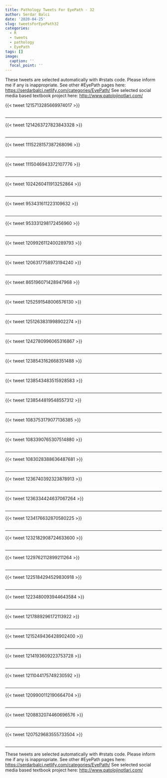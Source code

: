```yaml
---
title: Pathology Tweets For EyePath - 32
author: Serdar Balci
date: '2020-04-25'
slug: tweetsForEyePath32
categories:
  - R
  - tweets
  - pathology
  - EyePath
tags: []
image:
  caption: ''
  focal_point: ''
---
```



These tweets are selected automatically with #rstats code. Please inform me if any is inappropriate.
See other #EyePath pages here: https://serdarbalci.netlify.com/categories/EyePath/ 
See selected social media based textbook project here: http://www.patolojinotlari.com/

{{< tweet 1215713285669974017 >}}
<br>
<br>
<hr>
{{< tweet 1214263727823843328 >}}
<br>
<br>
<hr>
{{< tweet 1115228157387268096 >}}
<br>
<br>
<hr>
{{< tweet 1115046943372107776 >}}
<br>
<br>
<hr>
{{< tweet 1024260411913252864 >}}
<br>
<br>
<hr>
{{< tweet 953431611223109632 >}}
<br>
<br>
<hr>
{{< tweet 953331298172456960 >}}
<br>
<br>
<hr>
{{< tweet 1209926112400289793 >}}
<br>
<br>
<hr>
{{< tweet 1206317758973194240 >}}
<br>
<br>
<hr>
{{< tweet 865196071428947968 >}}
<br>
<br>
<hr>
{{< tweet 1252591548006576130 >}}
<br>
<br>
<hr>
{{< tweet 1251263831998902274 >}}
<br>
<br>
<hr>
{{< tweet 1242780996065316867 >}}
<br>
<br>
<hr>
{{< tweet 1238543162668351488 >}}
<br>
<br>
<hr>
{{< tweet 1238543483515928583 >}}
<br>
<br>
<hr>
{{< tweet 1238544819548557312 >}}
<br>
<br>
<hr>
{{< tweet 1083753179077136385 >}}
<br>
<br>
<hr>
{{< tweet 1083390765307514880 >}}
<br>
<br>
<hr>
{{< tweet 1083028388636487681 >}}
<br>
<br>
<hr>
{{< tweet 1236740392323878913 >}}
<br>
<br>
<hr>
{{< tweet 1236334424637067264 >}}
<br>
<br>
<hr>
{{< tweet 1234176632870580225 >}}
<br>
<br>
<hr>
{{< tweet 1232182908724633600 >}}
<br>
<br>
<hr>
{{< tweet 1229762112899211264 >}}
<br>
<br>
<hr>
{{< tweet 1225184294529830918 >}}
<br>
<br>
<hr>
{{< tweet 1223480093944643584 >}}
<br>
<br>
<hr>
{{< tweet 1217889296172113922 >}}
<br>
<br>
<hr>
{{< tweet 1215249436428902400 >}}
<br>
<br>
<hr>
{{< tweet 1214193609223753728 >}}
<br>
<br>
<hr>
{{< tweet 1211044175749230592 >}}
<br>
<br>
<hr>
{{< tweet 1209900112190664704 >}}
<br>
<br>
<hr>
{{< tweet 1208832074460696576 >}}
<br>
<br>
<hr>
{{< tweet 1207529683555733504 >}}
<br>
<br>
<hr>


These tweets are selected automatically with #rstats code. Please inform me if any is inappropriate.
See other #EyePath pages here: https://serdarbalci.netlify.com/categories/EyePath/ 
See selected social media based textbook project here: http://www.patolojinotlari.com/
